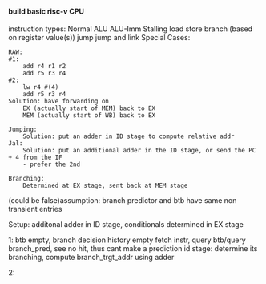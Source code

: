 #### build basic risc-v CPU
instruction types:
    Normal
        ALU
        ALU-Imm
    Stalling
        load
        store
        branch (based on register value(s))
        jump
        jump and link
Special Cases:

    RAW:
    #1:
        add r4 r1 r2
        add r5 r3 r4
    #2:
        lw r4 #(4)
        add r5 r3 r4
    Solution: have forwarding on 
        EX (actually start of MEM) back to EX
        MEM (actually start of WB) back to EX

    Jumping:
        Solution: put an adder in ID stage to compute relative addr
    Jal:
        Solution: put an additional adder in the ID stage, or send the PC + 4 from the IF
        - prefer the 2nd

    Branching:
        Determined at EX stage, sent back at MEM stage
        
    

 (could be false)assumption: branch predictor and btb have same non transient entries

Setup: additonal adder in ID stage, conditionals determined in EX stage

1: 	btb empty, branch decision history empty
fetch instr, query btb/query branch_pred, see no hit, thus cant make a prediction
id stage: determine its branching, compute branch_trgt_addr using adder 

2: 	
        


